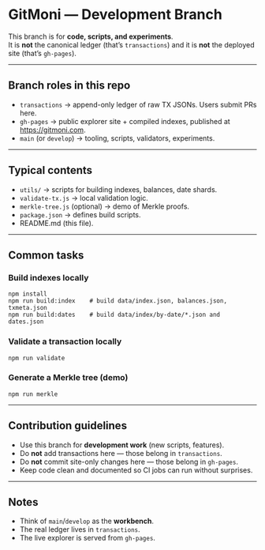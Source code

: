 # GitMoni — Development Branch

This branch is for **code, scripts, and experiments**.  
It is **not** the canonical ledger (that’s `transactions`) and it is **not** the deployed site (that’s `gh-pages`).

---

## Branch roles in this repo
- `transactions` → append-only ledger of raw TX JSONs. Users submit PRs here.  
- `gh-pages` → public explorer site + compiled indexes, published at https://gitmoni.com.  
- `main` (or `develop`) → tooling, scripts, validators, experiments.

---

## Typical contents
- `utils/` → scripts for building indexes, balances, date shards.  
- `validate-tx.js` → local validation logic.  
- `merkle-tree.js` (optional) → demo of Merkle proofs.  
- `package.json` → defines build scripts.  
- README.md (this file).

---

## Common tasks

### Build indexes locally
    npm install
    npm run build:index    # build data/index.json, balances.json, txmeta.json
    npm run build:dates    # build data/index/by-date/*.json and dates.json

### Validate a transaction locally
    npm run validate

### Generate a Merkle tree (demo)
    npm run merkle

---

## Contribution guidelines
- Use this branch for **development work** (new scripts, features).  
- Do **not** add transactions here — those belong in `transactions`.  
- Do **not** commit site-only changes here — those belong in `gh-pages`.  
- Keep code clean and documented so CI jobs can run without surprises.

---

## Notes
- Think of `main`/`develop` as the **workbench**.  
- The real ledger lives in `transactions`.  
- The live explorer is served from `gh-pages`.  
